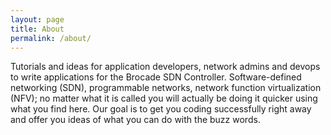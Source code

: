 ```yaml
---
layout: page
title: About
permalink: /about/
---
```


  Tutorials and ideas for application developers, network admins and devops
  to write applications for the Brocade SDN Controller.
  Software-defined networking (SDN), programmable networks,
  network function virtualization (NFV); no matter what it is called
  you will actually be doing it quicker using what you find here.
  Our goal is to  get you coding successfully right away
  and offer you ideas of what you can do with the buzz words.
